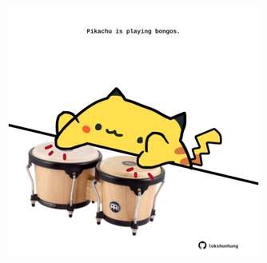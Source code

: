 <!-- built at 24/09/2025, 05:00:27 UTC -->
<p align="center">
  <img width="500" height="500" src="./ReadmeImage.svg">
</p>
